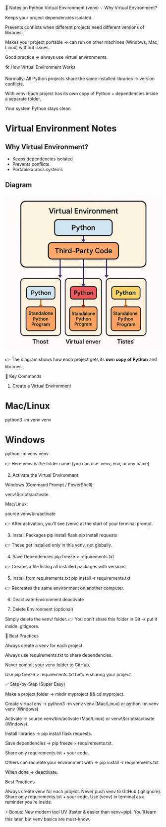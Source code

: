 📝 Notes on Python Virtual Environment (venv)
💡 Why Virtual Environment?

Keeps your project dependencies isolated.

Prevents conflicts when different projects need different versions of libraries.

Makes your project portable → can run on other machines (Windows, Mac, Linux) without issues.

Good practice → always use virtual environments.

🛠 How Virtual Environment Works

Normally: All Python projects share the same installed libraries → version conflicts.

With venv: Each project has its own copy of Python + dependencies inside a separate folder.

Your system Python stays clean.

# Virtual Environment Notes

## Why Virtual Environment?
- Keeps dependencies isolated
- Prevents conflicts
- Portable across systems

## Diagram
![Virtual Environment](src/visual_diagram.png)

👉 The diagram shows how each project gets its **own copy of Python** and libraries.


🔑 Key Commands
1. Create a Virtual Environment
# Mac/Linux
python3 -m venv venv  

# Windows
python -m venv venv


👉 Here venv is the folder name (you can use .venv, env, or any name).

2. Activate the Virtual Environment

Windows (Command Prompt / PowerShell):

venv\Scripts\activate


Mac/Linux:

source venv/bin/activate


👉 After activation, you’ll see (venv) at the start of your terminal prompt.

3. Install Packages
pip install flask
pip install requests


👉 These get installed only in this venv, not globally.

4. Save Dependencies
pip freeze > requirements.txt


👉 Creates a file listing all installed packages with versions.

5. Install from requirements.txt
pip install -r requirements.txt


👉 Recreates the same environment on another computer.

6. Deactivate Environment
deactivate

7. Delete Environment (optional)

Simply delete the venv/ folder.
👉 You don’t share this folder in Git → put it inside .gitignore.

🚀 Best Practices

Always create a venv for each project.

Always use requirements.txt to share dependencies.

Never commit your venv folder to GitHub.

Use pip freeze > requirements.txt before sharing your project.

✅ Step-by-Step (Super Easy)

Make a project folder → mkdir myproject && cd myproject.

Create virtual env → python3 -m venv venv (Mac/Linux) or python -m venv venv (Windows).

Activate → source venv/bin/activate (Mac/Linux) or venv\Scripts\activate (Windows).

Install libraries → pip install flask requests.

Save dependencies → pip freeze > requirements.txt.

Share only requirements.txt + your code.

Others can recreate your environment with → pip install -r requirements.txt.

When done → deactivate.

Best Practices

Always create venv for each project.
Never push venv to GitHub (.gitignore).
Share only requirements.txt + your code.
Use (venv) in terminal as a reminder you’re inside.

⚡ Bonus: New modern tool UV (faster & easier than venv+pip). You’ll learn this later, but venv basics are must-know.